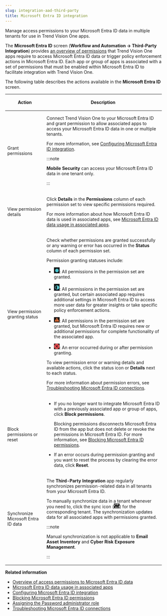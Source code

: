 ```yaml
---
slug: integration-aad-third-party
title: Microsoft Entra ID integration
---
```


Manage access permissions to your Microsoft Entra ID data in multiple tenants for use in Trend Vision One apps.

The **Microsoft Entra ID** screen (**Workflow and Automation → Third-Party Integration**) provides [an overview of permissions](access-permissions-data.md) that Trend Vision One apps require to access Microsoft Entra ID data or trigger policy enforcement actions in Microsoft Entra ID. Each app or group of apps is associated with a set of permissions that must be enabled within Microsoft Entra ID to facilitate integration with Trend Vision One.

The following table describes the actions available in the **Microsoft Entra ID** screen.

<table>
<colgroup>
<col style="width: 25%" />
<col style="width: 75%" />
</colgroup>
<thead>
<tr>
<th><p>Action</p></th>
<th><p>Description</p></th>
</tr>
</thead>
<tbody>
<tr>
<td><p>Grant permissions</p></td>
<td><p>Connect Trend Vision One to your Microsoft Entra ID and grant permission to allow associated apps to access your Microsoft Entra ID data in one or multiple tenants.</p>
<p>For more information, see <a href="trend-vision-one-configuring-integration">Configuring Microsoft Entra ID integration</a>.</p>


:::note

<p><strong>Mobile Security</strong> can access your Microsoft Entra ID data in one tenant only.</p>


:::

</td>
</tr>
<tr>
<td><p>View permission details</p></td>
<td><p>Click <strong>Details</strong> in the <strong>Permissions</strong> column of each permission set to view specific permissions required.</p>
<p>For more information about how Microsoft Entra ID data is used in associated apps, see <a href="trend-vision-one-data-usage-associated-apps">Microsoft Entra ID data usage in associated apps</a>.</p></td>
</tr>
<tr>
<td><p>View permission granting status</p></td>
<td><p>Check whether permissions are granted successfully or any warning or error has occurred in the <strong>Status</strong> column of each permission set.</p>
<p>Permission granting statuses include:</p>
<ul>
<li><p><img src="./images/FullPermissionsIcon=GUID-20220831165959.webp" />: All permissions in the permission set are granted.</p></li>
<li><p><img src="./images/PartialPermissionsIcon=GUID-20220831170000.webp" />: All permissions in the permission set are granted, but certain associated app requires additional settings in Microsoft Entra ID to access more user data for greater insights or take specific policy enforcement actions.</p></li>
<li><p><img src="./images/warning=44ee8f55-ca2d-46c7-88cb-b6e4a4a47f6d.webp" />: All permissions in the permission set are granted, but Microsoft Entra ID requires new or additional permissions for complete functionality of the associated app.</p></li>
<li><p><img src="./images/error=5cc21722-7ceb-480c-b9c2-a47d420cf1cc.webp" />: An error occurred during or after permission granting.</p></li>
</ul>
<p>To view permission error or warning details and available actions, click the status icon or <strong>Details</strong> next to each status.</p>
<p>For more information about permission errors, see <a href="trend-vision-one-troubleshooting-connections">Troubleshooting Microsoft Entra ID connections</a>.</p></td>
</tr>
<tr>
<td><p>Block permissions or reset</p></td>
<td><ul>
<li><p>If you no longer want to integrate Microsoft Entra ID with a previously associated app or group of apps, click <strong>Block permissions</strong>.</p>
<p>Blocking permissions disconnects Microsoft Entra ID from the app but does not delete or revoke the permissions in Microsoft Entra ID. For more information, see <a href="trend-vision-one-blocking-permissions">Blocking Microsoft Entra ID permissions</a>.</p></li>
<li><p>If an error occurs during permission granting and you want to reset the process by clearing the error data, click <strong>Reset</strong>.</p></li>
</ul></td>
</tr>
<tr>
<td><p>Synchronize Microsoft Entra ID data</p></td>
<td><p>The <strong>Third-Party Integration</strong> app regularly synchronizes permission-related data in all tenants from your Microsoft Entra ID.</p>
<p>To manually synchronize data in a tenant whenever you need to, click the sync icon (<img src="./images/Sync_icon=bc994a2c-3a6c-419b-a584-a12efb14eacc.webp" />) for the corresponding tenant. The synchronization updates data for all associated apps with permissions granted.</p>


:::note

<p>Manual synchronization is not applicable to <strong>Email Asset Inventory</strong> and <strong>Cyber Risk Exposure Management</strong>.</p>


:::

</td>
</tr>
</tbody>
</table>

**Related information**

- [Overview of access permissions to Microsoft Entra ID data](access-permissions-data.md "View a list of permissions that must be enabled within Microsoft Entra ID to facilitate integration with Trend Vision One.")
- [Microsoft Entra ID data usage in associated apps](data-usage-associated-apps.md "Understand how Microsoft Entra ID data is used in associated apps after you grant access permissions.")
- [Configuring Microsoft Entra ID integration](configuring-integration.md "Grant Trend Micro permission to access your Microsoft Entra ID data in one or multiple tenants for use in Trend Vision One apps.")
- [Blocking Microsoft Entra ID permissions](blocking-permissions.md "Disconnect Microsoft Entra ID from Trend Vision One apps by blocking permissions granted to an app or group of apps.")
- [Assigning the Password administrator role](assigning-password-admin-role.md "Instructions on how to assign the Password administrator role on the Microsoft Azure portal to Trend Vision One.")
- [Troubleshooting Microsoft Entra ID connections](troubleshooting-connections.md "Resolve Microsoft Entra ID connection problems related to error messages displayed in the Microsoft Entra ID screen.")
